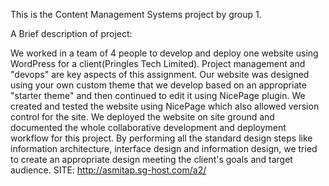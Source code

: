 This is the Content Management Systems project by group 1.

A Brief description of project:

We worked in a team of 4 people to develop and deploy one website using WordPress for a client(Pringles Tech Limited). Project management and "devops" are key aspects of this assignment. Our website was designed using your own custom theme that we develop based on an appropriate "starter theme" and then continued to edit it using NicePage plugin. We created and tested the website using NicePage which also allowed version control for the site. We deployed the website on site ground and documented the whole collaborative development and deployment workflow for this project.
By performing all the standard design steps like information architecture, interface design and information design, we tried to create an appropriate design meeting the client's goals and target audience.
SITE: http://asmitap.sg-host.com/a2/ 
